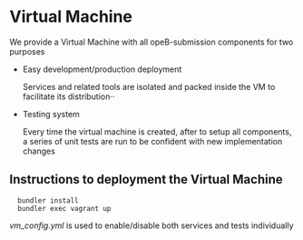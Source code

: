 # Virtual Machine

We provide a Virtual Machine with all opeB-submission components for two purposes
- Easy development/production deployment

  Services and related tools are isolated and packed inside the VM to facilitate its distribution··

- Testing system

  Every time the virtual machine is created, after to setup all components, a series of unit tests are run to be confident with new implementation changes

## Instructions to deployment the Virtual Machine
  ```
    bundler install
    bundler exec vagrant up
  ```
_vm_config.yml_ is used to enable/disable both services and tests individually

